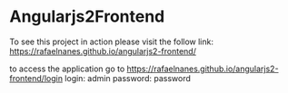 # Angularjs2Frontend

To see this project in action please visit the follow link: https://rafaelnanes.github.io/angularjs2-frontend/

to access the application go to https://rafaelnanes.github.io/angularjs2-frontend/login
login: admin
password: password
